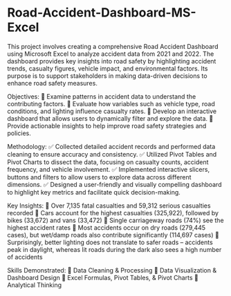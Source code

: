 # Road-Accident-Dashboard-MS-Excel
This project involves creating a comprehensive Road Accident Dashboard using Microsoft Excel to analyze accident data from 2021 and 2022. The dashboard provides key insights into road safety by highlighting accident trends, casualty figures, vehicle impact, and environmental factors. Its purpose is to support stakeholders in making data-driven decisions to enhance road safety measures.

Objectives:
📌 Examine patterns in accident data to understand the contributing factors.
📌 Evaluate how variables such as vehicle type, road conditions, and lighting influence casualty rates.
📌 Develop an interactive dashboard that allows users to dynamically filter and explore the data.
📌 Provide actionable insights to help improve road safety strategies and policies.

Methodology:
✅ Collected detailed accident records and performed data cleaning to ensure accuracy and consistency.
✅ Utilized Pivot Tables and Pivot Charts to dissect the data, focusing on casualty counts, accident frequency, and vehicle involvement.
✅ Implemented interactive slicers, buttons and filters to allow users to explore data across different dimensions.
✅ Designed a user-friendly and visually compelling dashboard to highlight key metrics and facilitate quick decision-making.

Key Insights:
📌 Over 7,135 fatal casualties and 59,312 serious casualties recorded
📌 Cars account for the highest casualties (325,922), followed by bikes (33,672) and vans (33,472)
📌 Single carriageway roads (74%) see the highest accident rates
📌 Most accidents occur on dry roads (279,445 cases), but wet/damp roads also contribute significantly (114,697 cases)
📌 Surprisingly, better lighting does not translate to safer roads – accidents peak in daylight, whereas lit roads during the dark also sees a high number of accidents

Skills Demonstrated:
🔹 Data Cleaning & Processing
🔹 Data Visualization & Dashboard Design
🔹 Excel Formulas, Pivot Tables, & Pivot Charts
🔹 Analytical Thinking
